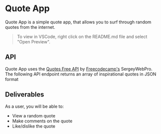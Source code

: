 # Quote App

Quote App is a simple quote app, that allows you to surf through random quotes from the internet.

>To view in VSCode, right click on the README.md file and select "Open Preview".
## API
Quote App uses the [Quotes Free API](https://type.fit/api/quotes) by [Freecodecamp's](https://forum.freecodecamp.org/t/free-api-inspirational-quotes-json-with-code-examples/311373) SergeyWebPro. The following API endpoint returns an array of inspirational quotes in JSON format


## Deliverables
As a user, you will be able to:
- View a random quote
- Make comments on the quote
- Like/dislike the quote